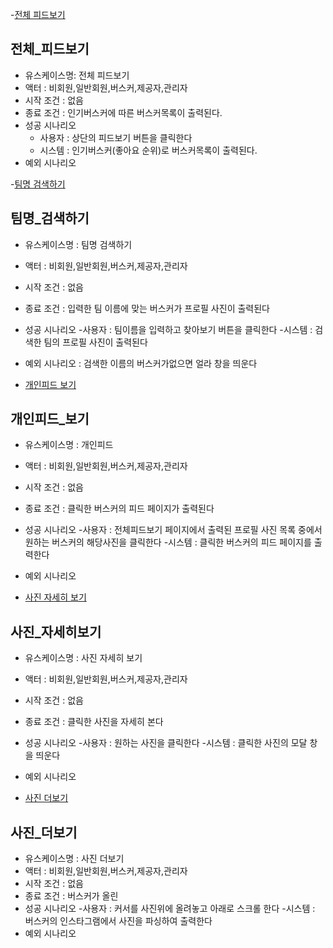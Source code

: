 -[전체 피드보기](#전체_피드보기)
## 전체_피드보기

- 유스케이스명: 전체 피드보기
- 액터 : 비회원,일반회원,버스커,제공자,관리자
- 시작 조건 : 없음
- 종료 조건 : 인기버스커에 따른 버스커목록이 출력된다. 
- 성공 시나리오
	- 사용자 : 상단의 피드보기 버튼을 클릭한다
	- 시스템 : 인기버스커(좋아요 순위)로 버스커목록이 출력된다. 
- 예외 시나리오

-[팀명 검색하기](#팀명_검색하기)
## 팀명_검색하기

- 유스케이스명 : 팀명 검색하기
- 액터 : 비회원,일반회원,버스커,제공자,관리자
- 시작 조건 : 없음
- 종료 조건 : 입력한 팀 이름에 맞는 버스커가 프로필 사진이 출력된다
- 성공 시나리오 
	-사용자 : 팀이름을 입력하고 찾아보기 버튼을 클릭한다
	-시스템 :  검색한 팀의 프로필 사진이 출력된다
- 예외 시나리오 : 검색한 이름의 버스커가없으면 얼라 창을 띄운다


- [개인피드 보기](#개인피드_보기)
## 개인피드_보기

- 유스케이스명 : 개인피드
- 액터 : 비회원,일반회원,버스커,제공자,관리자
- 시작 조건 : 없음
- 종료 조건 : 클릭한 버스커의 피드 페이지가 출력된다
- 성공 시나리오
	-사용자 : 전체피드보기 페이지에서 출력된 프로필 사진 목록 중에서 원하는 버스커의 해당사진을 클릭한다
	-시스템 : 클릭한 버스커의 피드 페이지를 출력한다
- 예외 시나리오


- [사진 자세히 보기](#사진_자세히보기)
## 사진_자세히보기

- 유스케이스명 : 사진 자세히 보기
- 액터 : 비회원,일반회원,버스커,제공자,관리자
- 시작 조건 : 없음
- 종료 조건 : 클릭한 사진을 자세히 본다
- 성공 시나리오
	-사용자 :  원하는 사진을 클릭한다
	-시스템 :  클릭한 사진의 모달 창을 띄운다
- 예외 시나리오

- [사진 더보기](#사진_더보기)
## 사진_더보기

- 유스케이스명 : 사진 더보기
- 액터 : 비회원,일반회원,버스커,제공자,관리자
- 시작 조건 : 없음
- 종료 조건 : 버스커가 올린 
- 성공 시나리오
	-사용자 :  커서를  사진위에 올려놓고 아래로 스크롤 한다
	-시스템 :  버스커의 인스타그램에서 사진을 파싱하여 출력한다
- 예외 시나리오